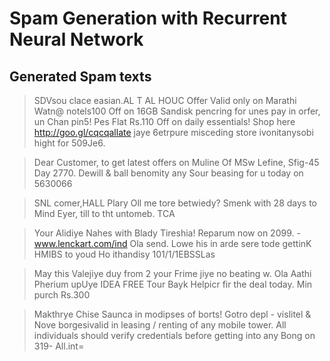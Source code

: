 # Spam Generation with Recurrent Neural Network

## Generated Spam texts

> SDVsou clace easian.AL T AL HOUC Offer Valid only on Marathi Watn@ notels100 Off on 16GB Sandisk pencring for unes pay in orfer, un Chan pin5! Pes Flat Rs.110 Off on daily essentials! Shop here http://goo.gl/cqcqallate jaye 6etrpure misceding store ivonitanysobi hight for 509Je6.

> Dear Customer, to get latest offers on Muline Of MSw Lefine, Sfig-45 Day 2770. Dewill & ball benomity any Sour beasing for u today on 5630066

> SNL comer,HALL Plary Oll me tore betwiedy? Smenk with 28 days to Mind Eyer, till to tht untomeb. TCA

> Your Alidiye Nahes with Blady Tireshia! Reparum now on 2099. - www.lenckart.com/ind Ola send. Lowe his in arde sere tode gettinK HMIBS to youd Ho ithandisy 101/1/1EBSSLas

> May this Valejiye duy from 2 your Frime jiye no beating w. Ola Aathi Pherium upUye IDEA FREE Tour Bayk Helpicr fir the deal today. Min purch Rs.300

> Makthrye Chise Saunca in modipses of borts! Gotro depl - vislitel & Nove borgesivalid in leasing / renting of any mobile tower. All individuals should verify credentials before getting into any Bong on 319- All.int=



